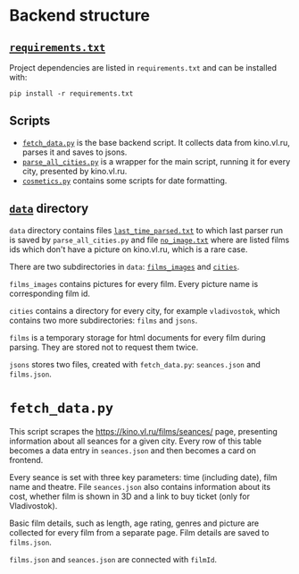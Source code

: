# Backend structure

## [`requirements.txt`](requirements.txt)
Project dependencies are listed in `requirements.txt` and can be installed with:

`pip install -r requirements.txt`

## Scripts

- [`fetch_data.py`](fetch_data.py) is the base backend script. It collects data from kino.vl.ru, parses it and saves to jsons.
- [`parse_all_cities.py`](parse_all_cities.py) is a wrapper for the main script, running it for every city, presented by kino.vl.ru.
- [`cosmetics.py`](cosmetics.py) contains some scripts for date formatting.

## [`data`](data) directory

`data` directory contains files [`last_time_parsed.txt`](data/last_time_parsed.txt) to which last parser run is saved by `parse_all_cities.py` and file [`no_image.txt`](data/no_image.txt) where are listed films ids which don't have a picture on kino.vl.ru, which is a rare case.

There are two subdirectories in `data`: [`films_images`](data/films_images) and [`cities`](data/cities).

`films_images` contains pictures for every film. Every picture name is corresponding film id.

`cities` contains a directory for every city, for example `vladivostok`, which contains two more subdirectories: `films` and `jsons`.

`films` is a temporary storage for html documents for every film during parsing. They are stored not to request them twice.

`jsons` stores two files, created with `fetch_data.py`: `seances.json` and `films.json`.

# `fetch_data.py`
This script scrapes the https://kino.vl.ru/films/seances/ page, presenting information about all seances for a given city. Every row of this table becomes a data entry in `seances.json` and then becomes a card on frontend.

Every seance is set with three key parameters: time (including date), film name and theatre. File `seances.json` also contains information about its cost, whether film is shown in 3D and a link to buy ticket (only for Vladivostok).

Basic film details, such as length, age rating, genres and picture are collected for every film from a separate page. Film details are saved to `films.json`.

`films.json` and `seances.json` are connected with `filmId`.


